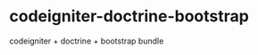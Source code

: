 codeigniter-doctrine-bootstrap
==============================

codeigniter + doctrine + bootstrap bundle

